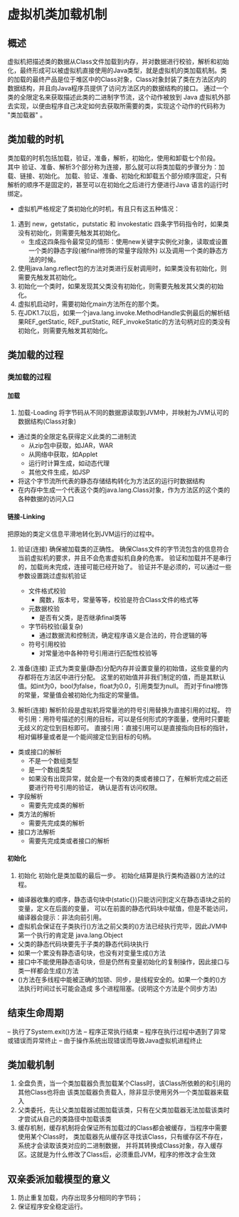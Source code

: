 # 虚拟机类加载机制
## 概述
虚拟机把描述类的数据从Class文件加载到内存，并对数据进行校验，解析和初始化，最终形成可以被虚拟机直接使用的Java类型，就是虚拟机的类加载机制。类的加载的最终产品是位于堆区中的Class对象，Class对象封装了类在方法区内的数据结构，并且向Java程序员提供了访问方法区内的数据结构的接口。
通过一个类的全限定名来获取描述此类的二进制字节流，这个动作被放到 Java 虚拟机外部去实现，以便由程序自己决定如何去获取所需要的类，实现这个动作的代码称为 "类加载器" 。
## 类加载的时机
类加载的时机包括加载，验证，准备，解析，初始化，使用和卸载七个阶段。  
其中 验证、准备、解析3个部分称为连接，那么就可以将类加载的步骤分为：加载、链接、初始化。
加载、验证、准备、初始化和卸载五个部分顺序固定，只有解析的顺序不是固定的，甚至可以在初始化之后进行方便进行Java
语言的运行时绑定。
* 虚拟机严格规定了类初始化的时机，有且只有这五种情况：
1. 遇到 new，getstatic，putstatic 和 invokestatic 四条字节码指令时，如果类没有初始化，则需要先触发其初始化。
    * 生成这四条指令最常见的情形：使用new关键字实例化对象，读取或设置一个类的静态字段(被final修饰的常量字段除外) 以及调用一个类的静态方法的时候。
2. 使用java.lang.reflect包的方法对类进行反射调用时，如果类没有初始化，则需要先触发其初始化。
3. 初始化一个类时，如果发现其父类没有初始化，则需要先触发其父类的初始化。
4. 虚拟机启动时，需要初始化main方法所在的那个类。
5. 在JDK1.7以后，如果一个java.lang.invoke.MethodHandle实例最后的解析结果REF_getStatic, REF_putStatic,
REF_invokeStatic的方法句柄对应的类没有初始化，则需要先触发其初始化。


## 类加载的过程
### 类加载的过程
#### 加载
1. 加载-Loading
将字节码从不同的数据源读取到JVM中，并映射为JVM认可的数据结构(Class对象)
* 通过类的全限定名获得定义此类的二进制流
    * 从zip包中获取，如JAR，WAR
    * 从网络中获取，如Applet
    * 运行时计算生成，如动态代理
    * 其他文件生成，如JSP
* 将这个字节流所代表的静态存储结构转化为方法区的运行时数据结构
* 在内存中生成一个代表这个类的java.lang.Class对象，作为方法区的这个类的各种数据的访问入口

#### 链接-Linking
把原始的类定义信息平滑地转化到JVM运行的过程中。
1. 验证(连接)
确保被加载类的正确性。
确保Class文件的字节流包含的信息符合当前虚拟机的要求，并且不会危害虚拟机自身的危害。
验证和加载并不是串行的，加载尚未完成，连接可能已经开始了。
验证并不是必须的，可以通过一些参数设置跳过虚拟机验证
    * 文件格式校验
        * 魔数，版本号，常量等等，校验是符合Class文件的格式等
    * 元数据校验
        * 是否有父类，是否继承final类等
    * 字节码校验(最复杂)
        * 通过数据流和控制流，确定程序语义是合法的，符合逻辑的等
    * 符号引用校验
        * 对常量池中各种符号引用进行匹配性校验等
 
 2. 准备(连接)
正式为类变量(静态)分配内存并设置变量的初始值，这些变量的内存都将在方法区中进行分配。
这里的初始值并非我们制定的值，而是其默认值。如int为0，bool为false，float为0.0，引用类型为null。
而对于final修饰的常量，常量值会被初始化为指定的常量值。

3. 解析(连接)
解析阶段是虚拟机将常量池的符号引用替换为直接引用的过程。
符号引用：用符号描述的引用的目标，可以是任何形式的字面量，使用时只要能无歧义的定位到目标即可。
直接引用：直接引用可以是直接指向目标的指针，相对偏移量或者是一个能间接定位到目标的句柄。
* 类或接口的解析
    * 不是一个数组类型
    * 是一个数组类型
    * 如果没有出现异常，就会是一个有效的类或者接口了，在解析完成之前还要进行符号引用的验证，
    确认是否有访问权限。
* 字段解析
    * 需要先完成类的解析
* 类方法的解析
    * 需要先完成类的解析
* 接口方法解析
    * 需要先完成类或者接口的解析

####  初始化    
1. 初始化
初始化是类加载的最后一步。
初始化结算是执行类构造器<clinit>()方法的过程。
* 编译器收集的顺序，静态语句块中(static{})只能访问到定义在静态语块之前的变量，定义在后面的变量，
可以在前面的静态代码块中赋值，但是不能访问，编译器会提示：非法向前引用。
* 虚拟机会保证在子类执行<clinit>()方法之前父类的<clinit>()方法已经执行完毕，因此JVM中第一个执行的肯定是
java.lang.Object
* 父类的静态代码块要先于子类的静态代码块执行
* 如果一个累没有静态语句块，也没有对变量生成<cinit>()方法
* 接口中不能使用静态语句块，但是仍然有变量初始化的复制操作，因此接口与类一样都会生成<cinit>()方法
* <cinit>()方法在多线程中能被正确的加锁、同步，是线程安全的。如果一个类的<cinit>()方法执行时间过长可能会造成
多个进程阻塞。(说明这个方法是个同步方法)

## 结束生命周期
– 执行了System.exit()方法
– 程序正常执行结束
– 程序在执行过程中遇到了异常或错误而异常终止
– 由于操作系统出现错误而导致Java虚拟机进程终止

## 类加载机制
1. 全盘负责，当一个类加载器负责加载某个Class时，该Class所依赖的和引用的其他Class也将由
该类加载器负责载入，除非显示使用另外一个类加载器来载入
2. 父类委托，先让父类加载器试图加载该类，只有在父类加载器无法加载该类时才尝试从自己的类路径中加载该类
3. 缓存机制，缓存机制将会保证所有加载过的Class都会被缓存，当程序中需要使用某个Class时，
类加载器先从缓存区寻找该Class，只有缓存区不存在，系统才会读取该类对应的二进制数据，
并将其转换成Class对象，存入缓存区。这就是为什么修改了Class后，必须重启JVM，程序的修改才会生效

## 双亲委派加载模型的意义
1. 防止重复加载，内存出现多分相同的字节码；
2. 保证程序安全稳定运行。

